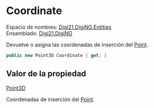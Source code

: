 # Coordinate

Espacio de nombres: [Digi21.DigiNG.Entities](../../../)  
Ensamblado: [Digi21.DigiNG](../../../../)

Devuelve o asigna las coordenadas de inserción del [Point](../).

```csharp
public new Point3D Coordinate { get; }
```

## Valor de la propiedad

[Point3D](../../../../digi21.math/clases/point3d.md)

Coordenadas de inserción del [Point](../).



